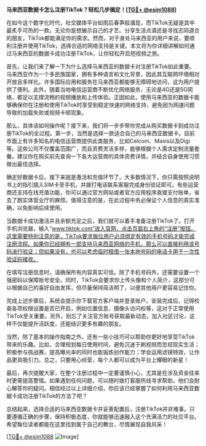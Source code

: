 **马来西亚数据卡怎么注册TikTok？轻松几步搞定！[[TG💪+ @esim1088](https://t.me/s/esim1088)]**

在如今这个数字化时代，社交媒体平台如雨后春笋般涌现，而TikTok无疑是其中最炙手可热的一款。无论你是想展示自己的才艺、分享生活点滴还是寻找志同道合的朋友，TikTok都能满足你的需求。然而，对于身处马来西亚的用户来说，要顺利注册并使用TikTok，选择合适的网络支持是关键。本文将为你详细讲解如何通过马来西亚的数据卡成功注册TikTok，让你轻松开启短视频之旅。

首先，让我们来了解一下为什么选择马来西亚的数据卡对注册TikTok如此重要。马来西亚作为一个多民族国家，拥有多种语言和文化背景，因此其互联网环境相对开放且多样化。许多国际应用和服务在马来西亚都能够无障碍地访问，这为用户提供了便利。此外，随着当地电信运营商不断优化网络服务，无论是4G还是5G网络，都足以支撑流畅的视频播放和上传体验。正因如此，使用马来西亚的数据卡能够确保你在注册和使用TikTok时享受到稳定快速的网络支持，避免因为网速问题导致的加载失败或视频卡顿现象。

那么，具体该如何操作呢？接下来，我们将一步步带你完成从购买数据卡到成功注册TikTok的全过程。第一步，当然是选择一款适合自己的马来西亚数据卡。目前市面上有许多知名的电信运营商提供此类服务，比如Celcom、Maxis以及Digi等。这些公司不仅覆盖范围广，而且资费灵活多样，能够根据个人需求定制流量套餐。建议你在购买前先查询一下各大运营商的具体资费详情，并结合自身使用习惯做出最佳选择。

确定好数据卡后，接下来就是激活和充值环节了。大多数情况下，你只需按照说明书上的指引插入SIM卡至手机，并拨打电话联系客服完成身份验证即可。有些运营商还支持在线充值功能，你可以通过官方网站或者官方应用程序直接支付账单，省去了跑实体营业厅的麻烦。值得注意的是，在此过程中务必保证个人信息的真实准确，以免影响后续使用。

当数据卡成功激活并且余额充足之后，我们就可以着手准备注册TikTok了。打开手机浏览器，输入“www.tiktok.com”进入官网，点击页面右上角的“注册”按钮。这里需要特别注意的是，TikTok要求每位用户必须绑定有效的手机号码才能完成注册流程。如果你已经拥有一部支持马来西亚网络的手机，那么可以直接利用该号码进行验证；但如果没有，也可以考虑临时租借一张本地号码的电话卡用于一次性验证码接收。

在填写注册信息时，请确保所有内容真实可信。除了手机号码外，还需要设置一个强密码以保障账号安全。同时，TikTok会要求你上传头像和个人简介，这部分可以根据自己的喜好自由发挥，但尽量保持简洁明了，以便其他用户更容易记住你。

完成上述步骤后，系统会提示你下载官方客户端并登录账户。安装完成后，记得检查各项权限设置是否已开启，例如位置信息、摄像头访问权等，这对于正常使用TikTok至关重要。另外，别忘了关注官方账号获取最新动态，加入社区讨论，这样不仅能提升活跃度，还能结识更多有趣的朋友。

当然，除了基本的操作指南之外，还有一些小技巧可以帮助你更好地享受TikTok带来的乐趣。比如，合理规划每日使用时间，避免沉迷于刷视频而忽视现实生活；积极参与挑战赛，提高曝光率的同时也能锻炼创作能力；学会运用滤镜特效，让作品更具吸引力。总之，只要用心经营，每个人都可以成为平台上耀眼的新星！

最后，再次提醒大家，在整个注册过程中一定要谨慎小心，尤其是在涉及资金往来时更需提高警惕。如果遇到任何问题，可以随时拨打客服热线寻求帮助，他们会耐心解答你的疑问。相信经过以上详细介绍，你应该已经掌握了如何利用马来西亚数据卡成功注册TikTok的方法了吧？

总结起来，选择合适的马来西亚数据卡并妥善配置后，注册TikTok并非难事。只要遵循正确的步骤，保持积极态度，你就能够迅速融入这个充满活力的社交平台。希望每位读者都能在这里找到属于自己的舞台，尽情展现自我风采！

[[TG💪+ @esim1088](https://t.me/s/esim1088) ![Image](https://i.postimg.cc/4NQfJmqS/Snipaste-2025-05-13-00-14-12.png)]